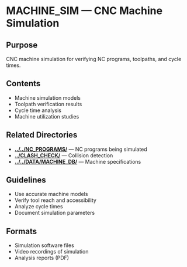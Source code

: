 # MACHINE_SIM — CNC Machine Simulation

## Purpose
CNC machine simulation for verifying NC programs, toolpaths, and cycle times.

## Contents
- Machine simulation models
- Toolpath verification results
- Cycle time analysis
- Machine utilization studies

## Related Directories
- **[../../NC_PROGRAMS/](../../NC_PROGRAMS/)** — NC programs being simulated
- **[../CLASH_CHECK/](../CLASH_CHECK/)** — Collision detection
- **[../../DATA/MACHINE_DB/](../../DATA/MACHINE_DB/)** — Machine specifications

## Guidelines
- Use accurate machine models
- Verify tool reach and accessibility
- Analyze cycle times
- Document simulation parameters

## Formats
- Simulation software files
- Video recordings of simulation
- Analysis reports (PDF)
